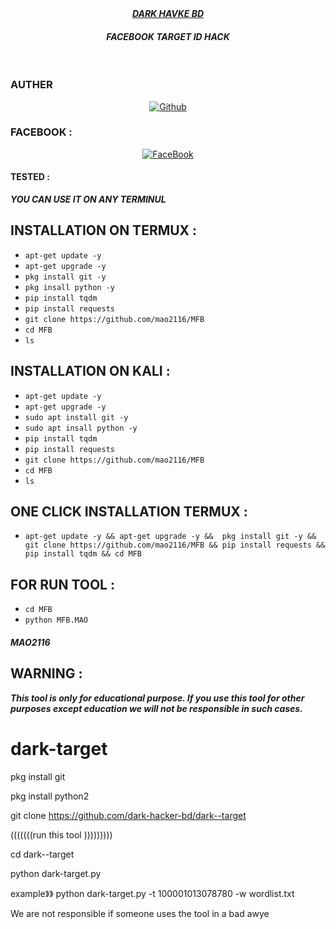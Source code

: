 <div align="center">
</div>
<div align ="center"> 
<i><b> <a href="https://www.facebook.com/Dark.hacker.bd2015">
 DARK HAVKE BD</a><br>
 </b><h4>FACEBOOK TARGET ID HACK </h4></i>

</div>
<br>
<h3>AUTHER</h3>
<p align="center">
<a href="https://github.com/dark-hacker-bd/"><img title="Github" src="https://img.shields.io/badge/mao2116-grey?style=for-the-badge&logo=github"></a> </p>

### FACEBOOK :
<p align="center"> 
<a href="https://www.facebook.com/mAoVirUs2116/"><img title="FaceBook" src="https://img.shields.io/badge/FB-MAO VIRUS-lightgrey?style=for-the-badge&logo=facebook"></a>
</p>


#### TESTED :
***YOU CAN USE IT ON ANY TERMINUL***

## INSTALLATION ON TERMUX :

* `apt-get update -y`
* `apt-get upgrade -y`
* `pkg install git -y`
* `pkg insall python -y`
* `pip install tqdm`
* `pip install requests`
* `git clone https://github.com/mao2116/MFB`
* `cd MFB`
* `ls`
## INSTALLATION ON KALI :
* `apt-get update -y`
* `apt-get upgrade -y`
* `sudo apt install git -y`
* `sudo apt insall python -y`
* `pip install tqdm`
* `pip install requests`
* `git clone https://github.com/mao2116/MFB`
* `cd MFB`
* `ls`
## ONE CLICK INSTALLATION TERMUX :
* `apt-get update -y && apt-get upgrade -y &&  pkg install git -y && git clone https://github.com/mao2116/MFB && pip install requests && pip install tqdm && cd MFB `


## FOR RUN TOOL :
* `cd MFB`
* `python MFB.MAO`



##### MAO2116

## WARNING : 
***This tool is only for educational purpose. If you use this tool for other purposes except education we will not be responsible in such cases.***









# dark-target

pkg install git 


pkg install python2 

git clone https://github.com/dark-hacker-bd/dark--target

(((((((run this tool )))))))))

cd dark--target

python dark-target.py

example》》  python dark-target.py -t 100001013078780 -w wordlist.txt

We are not responsible if someone uses the tool in a bad awye



